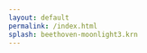 ```yaml
---
layout: default
permalink: /index.html
splash: beethoven-moonlight3.krn
---
```


<div id="output"></div>

<div id="index"></div>

<div id="splitter"></div>

<div id="dropArea"></div>

<div id="help-container" style="display:none;"></div>



